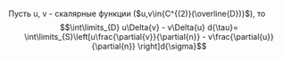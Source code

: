 Пусть u, v - скалярные функции ($u,v\in{C^{(2)}(\overline{D})}$), то $$\int\limits_{D} u\Delta{v} - v\Delta{u}  d{\tau}= \int\limits_{S}\left[u\frac{\partial{v}}{\partial{n}} - v\frac{\partial{u}}{\partial{n}} \right]d{\sigma}$$
